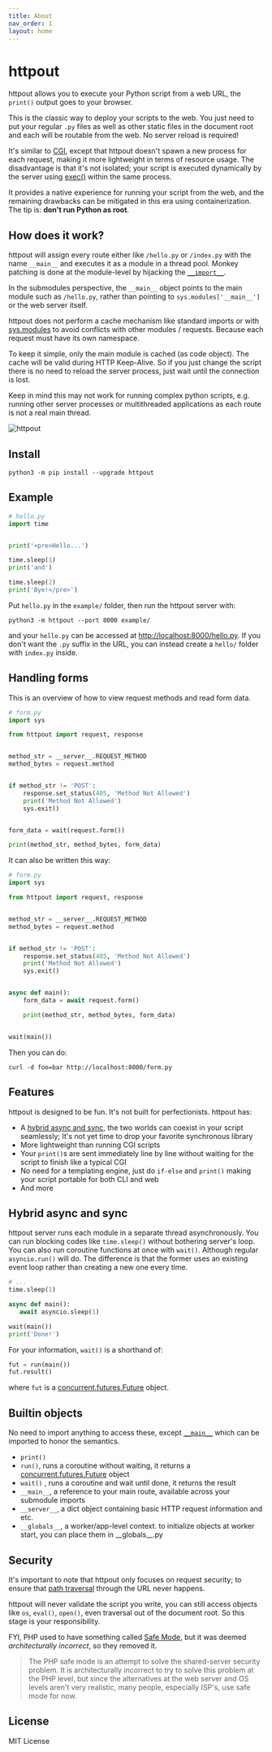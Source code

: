 ```yaml
---
title: About
nav_order: 1
layout: home
---
```


# httpout
httpout allows you to execute your Python script from a web URL, the `print()` output goes to your browser.

This is the classic way to deploy your scripts to the web.
You just need to put your regular `.py` files as well as other static files in the document root and each will be routable from the web. No server reload is required!

It's similar to [CGI](https://en.wikipedia.org/wiki/Common_Gateway_Interface), except that httpout doesn't spawn a new process for each request,
making it more lightweight in terms of resource usage.
The disadvantage is that it's not isolated; your script is executed dynamically by the server using [exec()](https://docs.python.org/3/library/functions.html#exec) within the same process.

It provides a native experience for running your script from the web,
and the remaining drawbacks can be mitigated in this era using containerization. The tip is: **don't run Python as root**.

## How does it work?
httpout will assign every route either like `/hello.py` or `/index.py` with the name `__main__` and executes it as a module in a thread pool.
Monkey patching is done at the module-level by hijacking the [`__import__`](https://docs.python.org/3/library/functions.html#import__).

In the submodules perspective, the `__main__` object points to the main module such as `/hello.py`, rather than pointing to `sys.modules['__main__']` or the web server itself.

httpout does not perform a cache mechanism like standard imports or with [sys.modules](https://docs.python.org/3/library/sys.html#sys.modules) to avoid conflicts with other modules / requests. Because each request must have its own namespace.

To keep it simple, only the main module is cached (as code object).
The cache will be valid during HTTP Keep-Alive.
So if you just change the script there is no need to reload the server process, just wait until the connection is lost.

Keep in mind this may not work for running complex python scripts,
e.g. running other server processes or multithreaded applications as each route is not a real main thread.

![httpout](https://raw.githubusercontent.com/nggit/httpout/main/example/static/hello.gif)

## Install
```
python3 -m pip install --upgrade httpout
```

## Example
```python
# hello.py
import time


print('<pre>Hello...')

time.sleep(1)
print('and')

time.sleep(2)
print('Bye!</pre>')
```

Put `hello.py` in the `example/` folder, then run the httpout server with:
```
python3 -m httpout --port 8000 example/
```

and your `hello.py` can be accessed at [http://localhost:8000/hello.py](http://localhost:8000/hello.py).
If you don't want the `.py` suffix in the URL, you can instead create a `hello/` folder with `index.py` inside.

## Handling forms
This is an overview of how to view request methods and read form data.

```python
# form.py
import sys

from httpout import request, response


method_str = __server__.REQUEST_METHOD
method_bytes = request.method


if method_str != 'POST':
    response.set_status(405, 'Method Not Allowed')
    print('Method Not Allowed')
    sys.exit()


form_data = wait(request.form())

print(method_str, method_bytes, form_data)
```

It can also be written this way:
```python
# form.py
import sys

from httpout import request, response


method_str = __server__.REQUEST_METHOD
method_bytes = request.method


if method_str != 'POST':
    response.set_status(405, 'Method Not Allowed')
    print('Method Not Allowed')
    sys.exit()


async def main():
    form_data = await request.form()

    print(method_str, method_bytes, form_data)


wait(main())
```

Then you can do:
```
curl -d foo=bar http://localhost:8000/form.py
```

## Features
httpout is designed to be fun. It's not built for perfectionists. httpout has:
- A [hybrid async and sync](#hybrid-async-and-sync), the two worlds can coexist in your script seamlessly; It's not yet time to drop your favorite synchronous library
- More lightweight than running CGI scripts
- Your `print()`s are sent immediately line by line without waiting for the script to finish like a typical CGI
- No need for a templating engine, just do `if-else` and `print()` making your script portable for both CLI and web
- And more

## Hybrid async and sync
httpout server runs each module in a separate thread asynchronously. You can run blocking codes like `time.sleep()` without bothering server's loop.
You can also run coroutine functions at once with `wait()`. Although regular `asyncio.run()` will do. The difference is that the former uses an existing event loop rather than creating a new one every time.

```python
# ...
time.sleep(1)

async def main():
   await asyncio.sleep(1)

wait(main())
print('Done!')
```

For your information, `wait()` is a shorthand of:
```python
fut = run(main())
fut.result()
```

where `fut` is a [concurrent.futures.Future](https://docs.python.org/3/library/concurrent.futures.html#concurrent.futures.Future) object.

## Builtin objects
No need to import anything to access these, except [`__main__`](https://docs.python.org/3/library/__main__.html) which can be imported to honor the semantics.
- `print()`
- `run()`, runs a coroutine without waiting, it returns a [concurrent.futures.Future](https://docs.python.org/3/library/concurrent.futures.html#concurrent.futures.Future) object
- `wait()` , runs a coroutine and wait until done, it returns the result
- `__main__`, a reference to your main route, available across your submodule imports
- `__server__`, a dict object containing basic HTTP request information and etc.
- `__globals__`, a worker/app-level context. to initialize objects at worker start, you can place them in \_\_globals\_\_.py

## Security
It's important to note that httpout only focuses on request security;
to ensure that [path traversal](https://en.wikipedia.org/wiki/Directory_traversal_attack) through the URL never happens.

httpout will never validate the script you write,
you can still access objects like `os`, `eval()`, `open()`, even traversal out of the document root.
So this stage is your responsibility.

FYI, PHP used to have something called [Safe Mode](https://web.archive.org/web/20201014032613/https://www.php.net/manual/en/features.safe-mode.php), but it was deemed *architecturally incorrect*, so they removed it.

> The PHP safe mode is an attempt to solve the shared-server security problem.
> It is architecturally incorrect to try to solve this problem at the PHP level,
> but since the alternatives at the web server and OS levels aren't very realistic,
> many people, especially ISP's, use safe mode for now.

## License
MIT License
